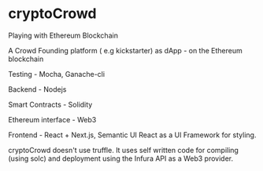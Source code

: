 # cryptoCrowd
Playing with Ethereum Blockchain

A Crowd Founding platform ( e.g kickstarter) as dApp - on the Ethereum blockchain

Testing - Mocha, Ganache-cli

Backend - Nodejs

Smart Contracts - Solidity

Ethereum interface - Web3

Frontend - React + Next.js, Semantic UI React as a UI Framework for styling.

cryptoCrowd doesn't use truffle. It uses self written code for compiling (using solc) and deployment using the Infura API as a Web3 provider.
